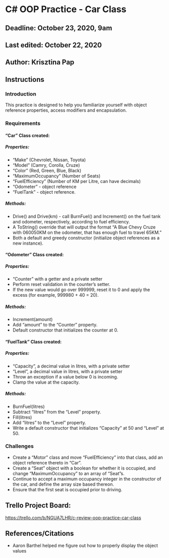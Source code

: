 # C# OOP Practice - Car Class

## Deadline: October 23, 2020, 9am
## Last edited: October 22, 2020

## Author: Krisztina Pap

## Instructions
### Introduction
This practice is designed to help you familiarize yourself with object reference properties, access modifiers and encapsulation.

### Requirements
#### “Car” Class created:
##### Properties:
- “Make” (Chevrolet, Nissan, Toyota)
- “Model” (Camry, Corolla, Cruze)
- “Color” (Red, Green, Blue, Black)
- “MaximumOccupancy” (Number of Seats)
- “FuelEfficiency” (Number of KM per Litre, can have decimals)
- “Odometer” - object reference
- “FuelTank” - object reference.
##### Methods:
- Drive() and Drive(km) - call BurnFuel() and Increment() on the fuel tank and odometer, respectively, according to fuel efficiency.
- A ToString() override that will output the format “A Blue Chevy Cruze with 060050KM on the odometer, that has enough fuel to travel 65KM.”
- Both a default and greedy constructor (initialize object references as a new instance).
#### “Odometer” Class created:
##### Properties:
- “Counter” with a getter and a private setter
- Perform reset validation in the counter’s setter.
- If the new value would go over 999999, reset it to 0 and apply the excess (for example, 999980 + 40 = 20). 
##### Methods:
- Increment(amount)
- Add “amount” to the “Counter” property.
- Default constructor that initializes the counter at 0.

#### “FuelTank” Class created:
##### Properties:
- “Capacity”, a decimal value in litres, with a private setter
- “Level”, a decimal value in litres, with a private setter
- Throw an exception if a value below 0 is incoming.
- Clamp the value at the capacity.
##### Methods:
- BurnFuel(litres)
- Subtract “litres” from the “Level” property.
- Fill(litres)
- Add “litres” to the “Level” property.
- Write a default constructor that initializes “Capacity” at 50 and “Level” at 50.

### Challenges
- Create a “Motor” class and move “FuelEfficiency” into that class, add an object reference thereto in “Car”.
- Create a “Seat” object with a boolean for whether it is occupied, and change “MaximumOccupancy” to an array of “Seat”s.
- Continue to accept a maximum occupancy integer in the constructor of the car, and define the array size based thereon.
- Ensure that the first seat is occupied prior to driving.



## Trello Project Board:
https://trello.com/b/NGUA7LHR/c-review-oop-practice-car-class

## References/Citations
- Aaron Barthel helped me figure out how to properly display the object values